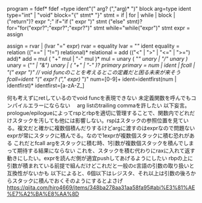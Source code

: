 program = fdef*
fdef =type ident"(" arg? (","arg)* ")" block
arg=type ident
type="int" | "void"
block="{" stmt* "}"
stmt = if | for | while | block | ("return")? expr ";"
if="if (" expr ")" stmt ("else" stmt)?
for="for("expr?";"expr?";"expr?")" stmt
while="while("expr")" stmt
expr = assign
<!-- assign = equality("=" assign)? -->
assign = rvar | (lvar "=" expr)
rvar = equality
lvar = "*"* ident <!-- equalityのサブセットにする -->
equality =  relation (("==" | "!=") relational)*
relational = add (("<" | ">" | "<=" | ">=") add)*
add = mul ( "+" mul | "-" mul )*
mul  = unary ( "*" unary | "/" unary )*
unary = ("*" | "&") unary | ( "+" | "-" )? primary
primary = num | ident | fcall | "(" expr ")"  // void funcのことを考えるとこの定義だと困る未来が来そう
fcall=ident "(" expr? ("," expr)* ")"
num=[0-9]+
ident=identfirst(num | identfirst)*
identfirst=[a-zA-Z_]

何も考えずにretしているのでvoid funcを表現できない
未定義関数を呼んでもコンパイルエラーにならない　
arg listのtrailing commaを許したい
以下妄言。prologue/epilogueによってrspとrbpを適切に管理することで、関数内でどれだけスタックを汚しても他には影響しない。rspはスタックの参照位置を見ている。複文だと確かに複数個積んだりするけどargに渡すのはexprなので問題ない
  exprが常にスタックに積んでる。なので1exprが複数個スタックに積む恐れがある
    これだとfcall argをスタックに積む時、1引数が複数個スタックを積んでしまって期待する結果にならない
    これを、スタックを積む代わりにraxに入れて返す動きにしたい。exprを読んだ側が適宜pushしてあげるようにしたい
rbpの上に引数が積まれている前提で組んだけどこれだと一般のc言語の引数の取り扱いと互換性がないかも
  以下によると、6個以下はレジスタ、それ以上は引数の後ろからスタックに積んでおくそのようにするとよさげ
  https://qiita.com/hiro4669/items/348ba278aa31aa58fa95#abi%E3%81%AE%E7%A2%BA%E8%AA%8D 